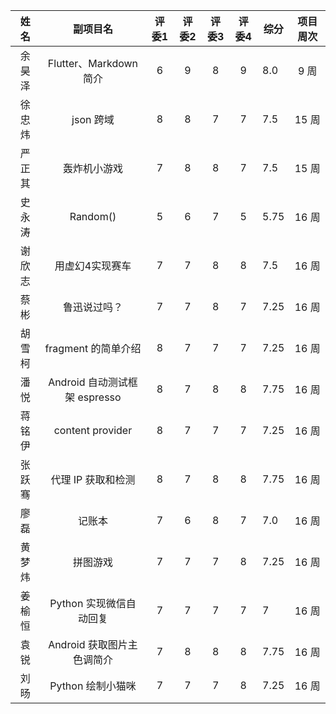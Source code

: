 | 姓名 | 副项目名 | 评委1 | 评委2 | 评委3 | 评委4 | 综分 | 项目周次 |
| :----: | :---------------------------: | :--: | :--: | :--: | :--: | ---- | :--: |
| 余昊泽 | Flutter、Markdown 简介 |    6    |    9    |    8    |    9    | 8.0 |9 周|
| 徐忠炜 |     json 跨域    | 8 | 8 | 7 | 7 |7.5| 15 周 |
| 严正其 |    轰炸机小游戏    | 7 | 8 | 8 | 7 |7.5| 15 周 |
| 史永涛 |           Random()            | 5 | 6 | 7 |5|5.75|16 周|
| 谢欣志 |        用虚幻4实现赛车        | 7 | 7 | 8 | 8 |7.5|16 周|
|  蔡彬  |         鲁迅说过吗？          | 7 | 7 | 8 | 7 |7.25|16 周|
| 胡雪柯 |      fragment 的简单介绍      | 8 | 7 | 7 | 7 |7.25|16 周|
|  潘悦  | Android 自动测试框架 espresso | 8 | 7 | 8 | 8 |7.75|16 周|
| 蒋铭伊 |       content provider        | 8 | 7 | 7 |7|7.25|16 周|
| 张跃骞 |      代理 IP 获取和检测       | 8 | 7 | 8 | 8 |7.75|16 周|
|  廖磊  |            记账本             | 7 | 6 | 8 |7|7.0|16 周|
| 黄梦炜 |           拼图游戏            | 7 | 7 | 7 |8|7.25|16 周|
| 姜榆恒 |    Python 实现微信自动回复    | 7 | 7 | 7 | 7 |7|16 周|
|  袁锐  |  Android 获取图片主色调简介   | 7 | 8 | 8 | 8 |7.75|16 周|
|  刘旸  |  Python 绘制小猫咪   | 7 | 7 | 7 | 8 |7.25|16 周|

